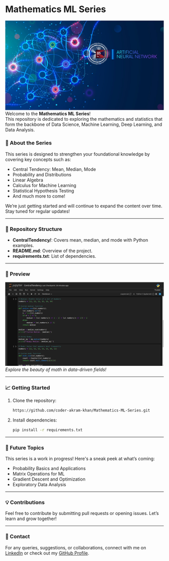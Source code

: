 # Mathematics ML Series
![cover](https://github.com/coder-akram-khan/Mathematics-ML-Series/blob/main/assets/images/mlCover.png?raw=true) 
Welcome to the **Mathematics ML Series**!  
This repository is dedicated to exploring the mathematics and statistics that form the backbone of Data Science, Machine Learning, Deep Learning, and Data Analysis.  

### 🚀 About the Series
This series is designed to strengthen your foundational knowledge by covering key concepts such as:
- Central Tendency: Mean, Median, Mode
- Probability and Distributions
- Linear Algebra
- Calculus for Machine Learning
- Statistical Hypothesis Testing
- And much more to come!

We’re just getting started and will continue to expand the content over time. Stay tuned for regular updates!  

---

### 📂 Repository Structure
- **CentralTendency/**: Covers mean, median, and mode with Python examples.
- **README.md**: Overview of the project.
- **requirements.txt**: List of dependencies.

---

### 📸 Preview
![Mathematics ML Series](https://github.com/coder-akram-khan/Mathematics-ML-Series/blob/main/assets/images/Screenshot%20from%202025-01-15%2019-25-20.png?raw=true)  
*Explore the beauty of math in data-driven fields!*

---

### 📈 Getting Started
1. Clone the repository:  
   ```bash
   https://github.com/coder-akram-khan/Mathematics-ML-Series.git
   ```
2. Install dependencies:  
   ```bash
   pip install -r requirements.txt
   ```

---

### 🌟 Future Topics
This series is a work in progress! Here's a sneak peek at what’s coming:
- Probability Basics and Applications
- Matrix Operations for ML
- Gradient Descent and Optimization
- Exploratory Data Analysis

---

### 💡 Contributions
Feel free to contribute by submitting pull requests or opening issues. Let’s learn and grow together!

---

### 📧 Contact
For any queries, suggestions, or collaborations, connect with me on [LinkedIn](https://www.linkedin.com/in/mr-akram-khan/) or check out my [GitHub Profile](https://github.com/coder-akram-khan/).  
